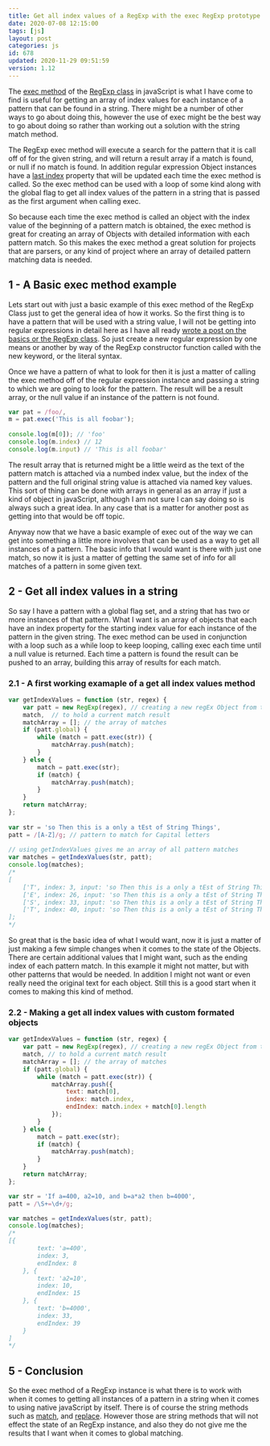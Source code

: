 ```yaml
---
title: Get all index values of a RegExp with the exec RegExp prototype method in javaScript
date: 2020-07-08 12:15:00
tags: [js]
layout: post
categories: js
id: 678
updated: 2020-11-29 09:51:59
version: 1.12
---
```


The [exec method](https://developer.mozilla.org/en-US/docs/Web/JavaScript/Reference/Global_Objects/RegExp/exec) of the [RegExp class](https://developer.mozilla.org/en-US/docs/Web/JavaScript/Reference/Global_Objects/RegExp) in javaScript is what I have come to find is useful for getting an array of index values for each instance of a pattern that can be found in a string. There might be a number of other ways to go about doing this, however the use of exec might be the best way to go about doing so rather than working out a solution with the string match method.

The RegExp exec method will execute a search for the pattern that it is call off of for the given string, and will return a result array if a match is found, or null if no match is found. In addition regular expression Object instances have a [last index](https://developer.mozilla.org/en-US/docs/Web/JavaScript/Reference/Global_Objects/RegExp/lastIndex) property that will be updated each time the exec method is called. So the exec method can be used with a loop of some kind along with the global flag to get all index values of the pattern in a string that is passed as the first argument when calling exec. 

So because each time the exec method is called an object with the index value of the beginning of a pattern  match is obtained, the exec method is great for creating an array of Objects with detailed information with each pattern match. So this makes the exec method a great solution for projects that are parsers, or any kind of project where an array of detailed pattern matching data is needed.

<!-- more -->


## 1 - A Basic exec method example

Lets start out with just a basic example of this exec method of the RegExp Class just to get the general idea of how it works. So the first thing is to have a pattern that will be used with a string value, I will not be getting into regular expressions in detail here as I have all ready [wrote a post on the basics or the RegExp class](/2019/03/20/js-regex/). So just create a new regular expression by one means or another by way of the RegExp constructor function called with the new keyword, or the literal syntax. 

Once we have a pattern of what to look for then it is just a matter of calling the exec method off of the regular expression instance and passing a string to which we are going to look for the pattern. The result will be a result array, or the null value if an instance of the pattern is not found.

```js
var pat = /foo/,
m = pat.exec('This is all foobar');
 
console.log(m[0]); // 'foo'
console.log(m.index) // 12
console.log(m.input) // 'This is all foobar'
```

The result array that is returned might be a little weird as the text of the pattern match is attached via a numbed index value, but the index of the pattern and the full original string value is attached via named key values. This sort of thing can be done with arrays in general as an array if just a kind of object in javaScript, although I am not sure I can say doing so is always such a great idea. In any case that is a matter for another post as getting into that would be off topic.

Anyway now that we have a basic example of exec out of the way we can get into something a little more involves that can be used as a way to get all instances of a pattern. The basic info that I would want is there with just one match, so now it is just a matter of getting the same set of info for all matches of a pattern in some given text.

## 2 - Get all index values in a string

So say I have a pattern with a global flag set, and a string that has two or more instances of that pattern. What I want is an array of objects that each have an index property for the starting index value for each instance of the pattern in the given string. The exec method can be used in conjunction with a loop such as a while loop to keep looping, calling exec each time until a null value is returned. Each time a pattern is found the result can be pushed to an array, building this array of results for each match.

### 2.1 - A first working examaple of a get all index values method

```js
var getIndexValues = function (str, regex) {
    var patt = new RegExp(regex), // creating a new regEx Object from the given one
    match,  // to hold a current match result
    matchArray = []; // the array of matches
    if (patt.global) {
        while (match = patt.exec(str)) {
            matchArray.push(match);
        }
    } else {
        match = patt.exec(str);
        if (match) {
            matchArray.push(match);
        }
    }
    return matchArray;
};
 
var str = 'so Then this is a only a tEst of String Things',
patt = /[A-Z]/g; // pattern to match for Capital letters
 
// using getIndexValues gives me an array of all pattern matches
var matches = getIndexValues(str, patt);
console.log(matches);
/*
[
    ['T', index: 3, input: 'so Then this is a only a tEst of String Things'], 
    ['E', index: 26, input: 'so Then this is a only a tEst of String Things'], 
    ['S', index: 33, input: 'so Then this is a only a tEst of String Things'], 
    ['T', index: 40, input: 'so Then this is a only a tEst of String Things']
];
*/
```

So great that is the basic idea of what I would want, now it is just a matter of just making a few simple changes when it comes to the state of the Objects. There are certain additional values that I might want, such as the ending index of each pattern match. In this example it might not matter, but with other patterns that would be needed. In addition I might not want or even really need the original text for each object. Still this is a good start when it comes to making this kind of method.

### 2.2 - Making a get all index values with custom formated objects

```js
var getIndexValues = function (str, regex) {
    var patt = new RegExp(regex), // creating a new regEx Object from the given one
    match, // to hold a current match result
    matchArray = []; // the array of matches
    if (patt.global) {
        while (match = patt.exec(str)) {
            matchArray.push({
                text: match[0],
                index: match.index,
                endIndex: match.index + match[0].length
            });
        }
    } else {
        match = patt.exec(str);
        if (match) {
            matchArray.push(match);
        }
    }
    return matchArray;
};

var str = 'If a=400, a2=10, and b=a*a2 then b=4000',
patt = /\S+=\d+/g;

var matches = getIndexValues(str, patt);
console.log(matches);
/*
[{
        text: 'a=400',
        index: 3,
        endIndex: 8
    }, {
        text: 'a2=10',
        index: 10,
        endIndex: 15
    }, {
        text: 'b=4000',
        index: 33,
        endIndex: 39
    }
]
*/
```

## 5 - Conclusion

So the exec method of a RegExp instance is what there is to work with when it comes to getting all instances of a pattern in a string when it comes to using native javaScript by itself. There is of course the string methods such as [match](/2019/04/06/js-string-match/), and [replace](/2019/04/08/js-string-replace/). However those are string methods that will not effect the state of an RegExp instance, and also they do not give me the results that I want when it comes to global matching.
